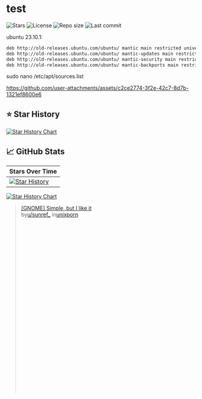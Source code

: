 # test

![Stars](https://img.shields.io/github/stars/ximimoments/katifetch?style=for-the-badge)
![License](https://img.shields.io/github/license/ximimoments/katifetch?style=for-the-badge)
![Repo size](https://img.shields.io/github/repo-size/ximimoments/katifetch?style=for-the-badge)
![Last commit](https://img.shields.io/github/last-commit/ximimoments/katifetch?style=for-the-badge)

ubuntu 23.10.1:

```bash
deb http://old-releases.ubuntu.com/ubuntu/ mantic main restricted universe multiverse
deb http://old-releases.ubuntu.com/ubuntu/ mantic-updates main restricted universe multiverse
deb http://old-releases.ubuntu.com/ubuntu/ mantic-security main restricted universe multiverse
deb http://old-releases.ubuntu.com/ubuntu/ mantic-backports main restricted universe multiverse
```

sudo nano /etc/apt/sources.list



https://github.com/user-attachments/assets/c2ce2774-3f2e-42c7-8d7b-1321ef8600e6

## ⭐ Star History

[![Star History Chart](https://api.star-history.com/svg?repos=ximimoments/katifetch&type=Date)](https://star-history.com/#ximimoments/katifetch&Date)

## 📈 GitHub Stats

| Stars Over Time |
|-----------------|
| [![Star History](https://api.star-history.com/svg?repos=ximimoments/katifetch&type=Date)](https://star-history.com/#ximimoments/katifetch&Date) |

[![Star History Chart](https://api.star-history.com/svg?repos=ximimoments/katifetch,octocat/hello-world&type=Date)](https://star-history.com/#ximimoments/katifetch&Date)

<blockquote class="reddit-embed-bq" style="height:500px" data-embed-height="546"><a href="https://www.reddit.com/r/unixporn/comments/1lu9m0z/gnome_simple_but_i_like_it/">[GNOME] Simple, but I like it</a><br> by<a href="https://www.reddit.com/user/sunref_/">u/sunref_</a> in<a href="https://www.reddit.com/r/unixporn/">unixporn</a></blockquote><script async="" src="https://embed.reddit.com/widgets.js" charset="UTF-8"></script>
